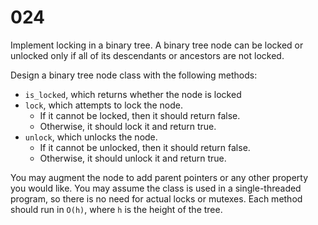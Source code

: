 [_metadata_:number]:-      "24"
[_metadata_:difficulty]:-  "Medium"
[_metadata_:asker]:-       "Google"
[_metadata_:tags]:-        "binary-tree"

# 024

Implement locking in a binary tree. A binary tree node can be locked or unlocked only if all of its descendants or ancestors are not locked.

Design a binary tree node class with the following methods:

- `is_locked`, which returns whether the node is locked
- `lock`, which attempts to lock the node.
  - If it cannot be locked, then it should return false.
  - Otherwise, it should lock it and return true.
- `unlock`, which unlocks the node.
  - If it cannot be unlocked, then it should return false.
  - Otherwise, it should unlock it and return true.

You may augment the node to add parent pointers or any other property you would like. You may assume the class is used in a single-threaded program, so there is no need for actual locks or mutexes. Each method should run in `O(h)`, where `h` is the height of the tree.
